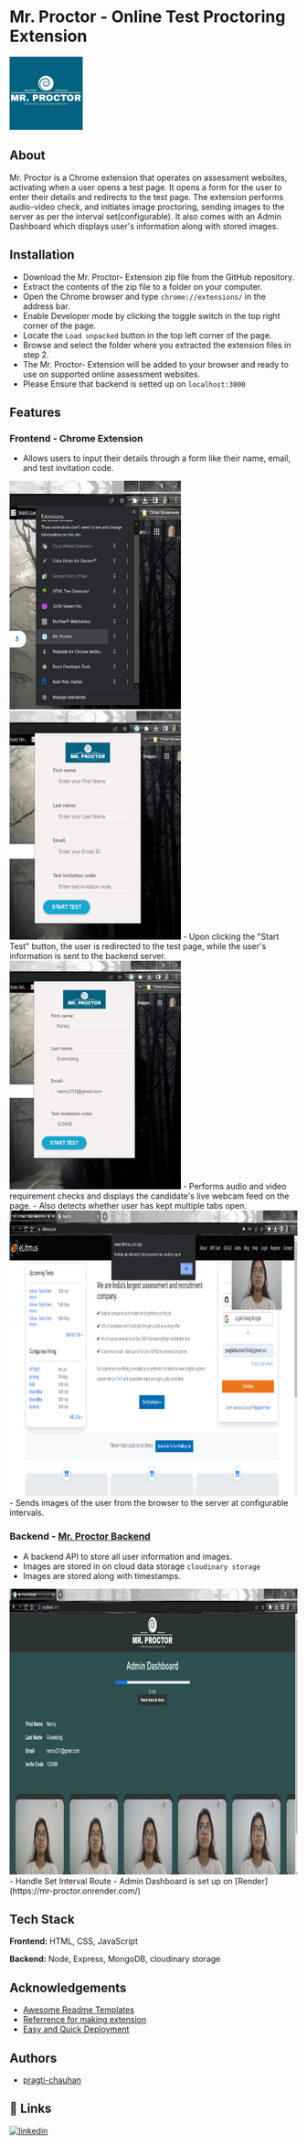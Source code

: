 
# Mr. Proctor - Online Test Proctoring Extension
![Logo](https://github.com/pragti-chauhan/mr-proctor-extension/blob/main/icons/icon3.png)

## About
Mr. Proctor is a Chrome extension that operates on assessment websites, activating when a user opens a test page. It opens a form for the user to enter their details and redirects to the test page. The extension performs audio-video check, and initiates image proctoring, sending images to the server as per the interval set(configurable). It also comes with an Admin Dashboard which displays user's information along with stored images.


## Installation

- Download the Mr. Proctor- Extension zip file from the GitHub repository.
- Extract the contents of the zip file to a folder on your computer.
- Open the Chrome browser and type `chrome://extensions/` in the address bar.
- Enable Developer mode by clicking the toggle switch in the top right corner of the page.
- Locate the `Load unpacked` button in the top left corner of the page.
- Browse and select the folder where you extracted the extension files in step 2.
- The Mr. Proctor- Extension will be added to your browser and ready to use on supported online assessment websites.
- Please Ensure that backend is setted up on `localhost:3000`

## Features

### Frontend - Chrome Extension
- Allows users to input their details through a form like their name, email, and test invitation code.
<img alt="extension" src="https://github.com/pragti-chauhan/mr-proctor-extension/blob/main/images/extension%20bar.png" width="300" height="400" />
<img alt="form" src="https://github.com/pragti-chauhan/mr-proctor-extension/blob/main/images/popup%20form.png" width="300" height="400" />
- Upon clicking the &quot;Start Test&quot; button, the user is redirected to the test page, while the user's information is sent to the backend server.
<img alt="user-details" src="https://github.com/pragti-chauhan/mr-proctor-extension/blob/main/images/user%20details.png" width="300" height="400" />
- Performs audio and video requirement checks and displays the candidate's live webcam feed on the page.
- Also detects whether user has kept multiple tabs open.
<img alt="test-page" src="https://github.com/pragti-chauhan/mr-proctor-extension/blob/main/images/test%20redirect.png" width="700" height="500" />
- Sends images of the user from the browser to the server at configurable intervals.

### Backend - [Mr. Proctor Backend](https://github.com/pragti-chauhan/mr-proctor-backend)
- A backend API to store all user information and images.
- Images are stored in on cloud data storage `cloudinary storage`
- Images are stored along with timestamps.
<img alt="dashboard" src="https://github.com/pragti-chauhan/mr-proctor-extension/blob/main/images/dashboard.png" width="700" height="500" />
- Handle Set Interval Route
- Admin Dashboard is set up on [Render](https://mr-proctor.onrender.com/)

## Tech Stack

**Frontend:** HTML, CSS, JavaScript

**Backend:** Node, Express, MongoDB, cloudinary storage


## Acknowledgements

 - [Awesome Readme Templates](https://awesomeopensource.com/project/elangosundar/awesome-README-templates)
 - [Referrence for making extension](https://github.com/om-mapari/proctor-vision-extension)
 - [Easy and Quick Deployment](https://render.com/)


## Authors

- [pragti-chauhan](https://github.com/pragti-chauhan)


## 🔗 Links
[![linkedin](https://img.shields.io/badge/linkedin-0A66C2?style=for-the-badge&logo=linkedin&logoColor=white)](https://www.linkedin.com/in/pragti-chauhan-2132a61a2/)
